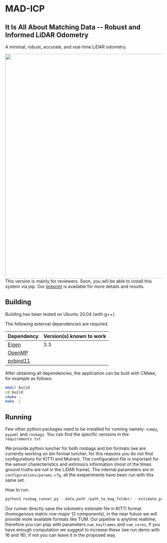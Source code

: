 # MAD-ICP

## It Is All About Matching Data -- Robust and Informed LiDAR Odometry

A minimal, robust, accurate, and real-time LiDAR odometry.
<div align="center">
    <img src="mad-icp.gif" width="720"/>
</div>
This version is mainly for reviewers. Soon, you will be able to install this system via pip. Our <a href="paper_with_supplementary.pdf">preprint</a> is available for more details and results.


## Building ##

Building has been tested on Ubuntu 20.04 (with g++).

The following external dependencies are required.

| Dependency   | Version(s) known to work |
| ------------ | ------------------------ |
| [Eigen](http://eigen.tuxfamily.org/index.php?title=Main_Page) | 3.3 |
| [OpenMP](https://www.openmp.org/) |  |
| [pybind11](https://pybind11.readthedocs.io/en/stable/) |  |

After obtaining all dependencies, the application can be built with CMake, for example as follows:

```bash
mkdir build
cd build
cmake ..
make -j
```

## Running

Few other python packages need to be installed for running namely: `numpy`, `pyyaml` and `rosbags`. You can find the specific versions in the `requirements.txt`

We provide python luncher for both rosbags and bin formats (we are currently working on bin format luncher, for this reasons you do not find configurations for KITTI and Mulran). The configuration file is important for the sensor charecteristics and extrinsics information (most of the times ground truths are not in the LiDAR frame). The internal parameters are in `configurations/params.cfg`, all the exeperiments have been run with this same set.

How to run:
```python
python3 rosbag_runner.py --data_path /path_to_bag_folder/ --estimate_path /path_to_estimate_folder/ --dataset_config ../configurations/datasets/dataset.cfg --mad_icp_config ../configurations/params.cfg --num_cores 4 --num_keyframes 4 --realtime
```

Our runner directly save the odometry estimate file in KITTI format (homogenous matrix row-major 12 components), in the near future we will provide more available formats like TUM. 
Our pipeline is anytime realtime, therefore you can play with parameters `num_keyframes` and `num_cores`, if you have enough computation we suggest to increase these (we run demo with 16 and 16), if not you can leave it in the proposed way.
